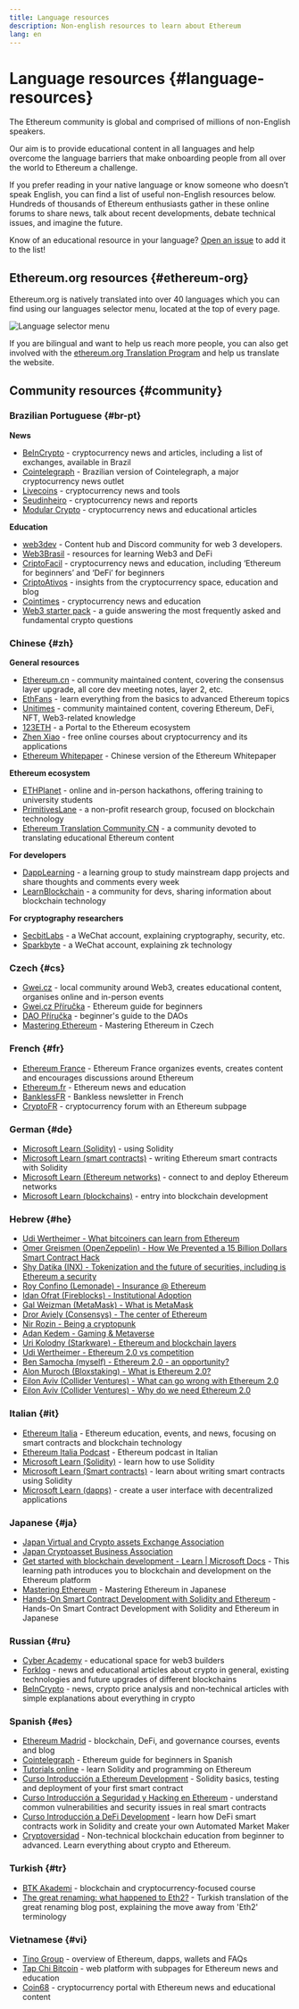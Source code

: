 ```yaml
---
title: Language resources
description: Non-english resources to learn about Ethereum
lang: en
---
```


# Language resources {#language-resources}

The Ethereum community is global and comprised of millions of non-English speakers.

Our aim is to provide educational content in all languages and help overcome the language barriers that make onboarding people from all over the world to Ethereum a challenge.

If you prefer reading in your native language or know someone who doesn’t speak English, you can find a list of useful non-English resources below. Hundreds of thousands of Ethereum enthusiasts gather in these online forums to share news, talk about recent developments, debate technical issues, and imagine the future.

Know of an educational resource in your language? [Open an issue](https://github.com/ethereum/ethereum-org-website/issues/new/choose) to add it to the list!

## Ethereum.org resources {#ethereum-org}

Ethereum.org is natively translated into over 40 languages which you can find using our languages selector menu, located at the top of every page.

![Language selector menu](./language-selector-menu.png)

If you are bilingual and want to help us reach more people, you can also get involved with the [ethereum.org Translation Program](/contributing/translation-program/#translation-program) and help us translate the website.

## Community resources {#community}

### Brazilian Portuguese {#br-pt}

**News**

- [BeInCrypto](http://www.beincrypto.com.br) - cryptocurrency news and articles, including a list of exchanges, available in Brazil
- [Cointelegraph](http://cointelegraph.com.br/category/analysis) - Brazilian version of Cointelegraph, a major cryptocurrency news outlet
- [Livecoins](http://www.livecoins.com.br/ethereum) - cryptocurrency news and tools
- [Seudinheiro](http://www.seudinheiro.com/criptomoedas/) - cryptocurrency news and reports
- [Modular Crypto](https://modularcrypto.xyz/) - cryptocurrency news and educational articles

**Education**

- [web3dev](https://www.web3dev.com.br/) - Content hub and Discord community for web 3 developers.
- [Web3Brasil](https://github.com/web3brasil/web3brasil) - resources for learning Web3 and DeFi
- [CriptoFacil](http://www.criptofacil.com/ultimas-noticias/) - cryptocurrency news and education, including ‘Ethereum for beginners’ and ‘DeFi’ for beginners
- [CriptoAtivos](http://www.criptoativos.wiki.br/) - insights from the cryptocurrency space, education and blog
- [Cointimes](http://www.cointimes.com.br/) - cryptocurrency news and education
- [Web3 starter pack](https://docs.google.com/document/d/1X8PSTFH7FTw9J-gbKWM6Y430SWCBT8d4t4pJgFQHJ8E/) - a guide answering the most frequently asked and fundamental crypto questions

### Chinese {#zh}

**General resources**

- [Ethereum.cn](https://www.ethereum.cn/) - community maintained content, covering the consensus layer upgrade, all core dev meeting notes, layer 2, etc.
- [EthFans](https://github.com/editor-Ajian/EthFans.org-annual-collected-works/) - learn everything from the basics to advanced Ethereum topics
- [Unitimes](https://mp.weixin.qq.com/s/tvloZSDBSOQN9zDQj_91kA) - community maintained content, covering Ethereum, DeFi, NFT, Web3-related knowledge
- [123ETH](https://123eth.org/) - a Portal to the Ethereum ecosystem
- [Zhen Xiao](http://zhenxiao.com/blockchain/) - free online courses about cryptocurrency and its applications
- [Ethereum Whitepaper](https://github.com/ethereum/wiki/wiki/[%E4%B8%AD%E6%96%87]-%E4%BB%A5%E5%A4%AA%E5%9D%8A%E7%99%BD%E7%9A%AE%E4%B9%A6) - Chinese version of the Ethereum Whitepaper

**Ethereum ecosystem**

- [ETHPlanet](https://www.ethplanet.org/) - online and in-person hackathons, offering training to university students
- [PrimitivesLane](https://www.primitiveslane.org/) - a non-profit research group, focused on blockchain technology
- [Ethereum Translation Community CN](https://www.notion.so/Ethereum-Translation-Community-CN-05375fe0a94c4214acaf90f42ba40171) - a community devoted to translating educational Ethereum content

**For developers**

- [DappLearning](https://github.com/Dapp-Learning-DAO/Dapp-Learning) - a learning group to study mainstream dapp projects and share thoughts and comments every week
- [LearnBlockchain](https://learnblockchain.cn/) - a community for devs, sharing information about blockchain technology

**For cryptography researchers**

- [SecbitLabs](https://mp.weixin.qq.com/s/69_tqBJpr_sbaKtR1sBRMw) - a WeChat account, explaining cryptography, security, etc.
- [Sparkbyte](https://mp.weixin.qq.com/s/9KgKTc_jtJ7bWKdbNPoqvQ) - a WeChat account, explaining zk technology

### Czech {#cs}

- [Gwei.cz](https://gwei.cz) - local community around Web3, creates educational content, organises online and in-person events
- [Gwei.cz Příručka](https://prirucka.gwei.cz/) - Ethereum guide for beginners
- [DAO Příručka](https://dao.gwei.cz/) - beginner's guide to the DAOs
- [Mastering Ethereum](https://ipfs.io/ipfs/bafybeidvuxhnsgfx3tncpfxheqglkjwmdxclknlgd7s7qggd2a6bzgb27m) - Mastering Ethereum in Czech

### French {#fr}

- [Ethereum France](https://www.ethereum-france.com/) - Ethereum France organizes events, creates content and encourages discussions around Ethereum
- [Ethereum.fr](https://ethereum.fr/) - Ethereum news and education
- [BanklessFR](https://banklessfr.substack.com/) - Bankless newsletter in French
- [CryptoFR](https://cryptofr.com/category/44/ethereum-general) - cryptocurrency forum with an Ethereum subpage

### German {#de}

- [Microsoft Learn (Solidity)](https://docs.microsoft.com/de-de/learn/modules/blockchain-learning-solidity/) - using Solidity
- [Microsoft Learn (smart contracts)](https://docs.microsoft.com/de-de/learn/modules/blockchain-solidity-ethereum-smart-contracts/) - writing Ethereum smart contracts with Solidity
- [Microsoft Learn (Ethereum networks)](https://docs.microsoft.com/de-de/learn/modules/blockchain-ethereum-networks/) - connect to and deploy Ethereum networks
- [Microsoft Learn (blockchains)](https://docs.microsoft.com/de-de/learn/paths/ethereum-blockchain-development/) - entry into blockchain development

### Hebrew {#he}

- [Udi Wertheimer - What bitcoiners can learn from Ethereum](https://www.cryptojungle.co.il/udi-wertheimer-what-bitcoiners-can-learn-from-ethereum/)
- [Omer Greismen (OpenZeppelin) - How We Prevented a 15 Billion Dollars Smart Contract Hack](https://www.cryptojungle.co.il/omer-greisman-openzeppelin/)
- [Shy Datika (INX) - Tokenization and the future of securities, including is Ethereum a security](https://www.cryptojungle.co.il/shy-datika-tokenization/)
- [Roy Confino (Lemonade) - Insurance @ Ethereum](https://www.cryptojungle.co.il/roy-confino-insurance/)
- [Idan Ofrat (Fireblocks) - Institutional Adoption](https://www.cryptojungle.co.il/idan-ofrat-fireblocks/)
- [Gal Weizman (MetaMask) - What is MetaMask](https://www.cryptojungle.co.il/gal-weizman-metamask/)
- [Dror Aviely (Consensys) - The center of Ethereum](https://www.cryptojungle.co.il/dror-aviely-ethereum-center/)
- [Nir Rozin - Being a cryptopunk](https://www.cryptojungle.co.il/nir-rozin-cryptopunk/)
- [Adan Kedem - Gaming & Metaverse](https://www.cryptojungle.co.il/adan-kedem-web3-gaming/)
- [Uri Kolodny (Starkware) - Ethereum and blockchain layers](https://www.cryptojungle.co.il/uri-kolodny-starkware/)
- [Udi Wertheimer - Ethereum 2.0 vs competition](https://www.cryptojungle.co.il/udi-on-eth2/)
- [Ben Samocha (myself) - Ethereum 2.0 - an opportunity?](https://www.cryptojungle.co.il/etherurm2-week-summary/)
- [Alon Muroch (Bloxstaking) - What is Ethereum 2.0?](https://www.cryptojungle.co.il/alon-moroch-eth2/)
- [Eilon Aviv (Collider Ventures) - What can go wrong with Ethereum 2.0](https://www.cryptojungle.co.il/eilon-aviv-eth2-0/)
- [Eilon Aviv (Collider Ventures) - Why do we need Ethereum 2.0](https://www.cryptojungle.co.il/eilon-aviv-ethereum-2-0/)

### Italian {#it}

- [Ethereum Italia](https://www.ethereum-italia.it/) - Ethereum education, events, and news, focusing on smart contracts and blockchain technology
- [Ethereum Italia Podcast](https://www.ethereum-italia.it/podcast/) - Ethereum podcast in Italian
- [Microsoft Learn (Solidity)](https://docs.microsoft.com/it-it/learn/modules/blockchain-learning-solidity/) - learn how to use Solidity
- [Microsoft Learn (Smart contracts)](https://docs.microsoft.com/it-it/learn/modules/blockchain-solidity-ethereum-smart-contracts/) - learn about writing smart contracts using Solidity
- [Microsoft Learn (dapps)](https://docs.microsoft.com/it-it/learn/modules/blockchain-create-ui-decentralized-apps/) - create a user interface with decentralized applications

### Japanese {#ja}

- [Japan Virtual and Crypto assets Exchange Association](https://jvcea.or.jp/)
- [Japan Cryptoasset Business Association](https://cryptocurrency-association.org/)
- [Get started with blockchain development - Learn | Microsoft Docs](https://docs.microsoft.com/ja-jp/learn/paths/ethereum-blockchain-development/) - This learning path introduces you to blockchain and development on the Ethereum platform
- [Mastering Ethereum](https://www.oreilly.co.jp/books/9784873118963/) - Mastering Ethereum in Japanese
- [Hands-On Smart Contract Development with Solidity and Ethereum](https://www.oreilly.co.jp/books/9784873119342/) - Hands-On Smart Contract Development with Solidity and Ethereum in Japanese

### Russian {#ru}

- [Cyber Academy](https://cyberacademy.dev) - educational space for web3 builders
- [Forklog](https://forklog.com) - news and educational articles about crypto in general, existing technologies and future upgrades of different blockchains
- [BeInCrypto](https://ru.beincrypto.com) - news, crypto price analysis and non-technical articles with simple explanations about everything in crypto

### Spanish {#es}

- [Ethereum Madrid](https://ethereummadrid.com/) - blockchain, DeFi, and governance courses, events and blog
- [Cointelegraph](https://es.cointelegraph.com/ethereum-for-beginners) - Ethereum guide for beginners in Spanish
- [Tutorials online](https://tutoriales.online/curso/solidity) - learn Solidity and programming on Ethereum
- [Curso Introducción a Ethereum Development](https://youtube.com/playlist?list=PLTqiwJDd_R8y9pfUBjhkVa1IDMwyQz-fU) - Solidity basics, testing and deployment of your first smart contract
- [Curso Introducción a Seguridad y Hacking en Ethereum](https://youtube.com/playlist?list=PLTqiwJDd_R8yHOvteko_DmUxUTMHnlfci) - understand common vulnerabilities and security issues in real smart contracts
- [Curso Introducción a DeFi Development](https://youtube.com/playlist?list=PLTqiwJDd_R8zZiP9_jNdaPqA3HqoW2lrS) - learn how DeFi smart contracts work in Solidity and create your own Automated Market Maker
- [Cryptoversidad](https://www.youtube.com/c/Cryptoversidad) - Non-technical blockchain education from beginner to advanced. Learn everything about crypto and Ethereum.

### Turkish {#tr}

- [BTK Akademi](https://www.btkakademi.gov.tr/portal/course/blokzincir-ve-kripto-paralar-10569#!/about) - blockchain and cryptocurrency-focused course
- [The great renaming: what happened to Eth2?](https://miningturkiye.org/konu/ethereum-madenciligi-bitiyor-mu-onemli-gelisme.655/) - Turkish translation of the great renaming blog post, explaining the move away from 'Eth2' terminology

### Vietnamese {#vi}

- [Tino Group](https://wiki.tino.org/ethereum-la-gi/) - overview of Ethereum, dapps, wallets and FAQs
- [Tap Chi Bitcoin](https://tapchibitcoin.io/tap-chi/tin-tuc-ethereum-eth) - web platform with subpages for Ethereum news and education
- [Coin68](https://coin68.com/ethereum-tieu-diem/) - cryptocurrency portal with Ethereum news and educational content
